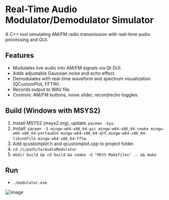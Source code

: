 # Real-Time Audio Modulator/Demodulator Simulator
A C++ tool simulating AM/FM radio transmission with real-time audio processing and GUI.

## Features
- Modulates live audio into AM/FM signals via Qt GUI.
- Adds adjustable Gaussian noise and echo effect.
- Demodulates with real-time waveform and spectrum visualization (QCustomPlot, FFTW).
- Records output to WAV file.
- Controls: AM/FM buttons, noise slider, record/echo toggles.

## Build (Windows with MSYS2)
1. Install MSYS2 (msys2.org), update: `pacman -Syu`.
2. Install: `pacman -S mingw-w64-x86_64-gcc mingw-w64-x86_64-cmake mingw-w64-x86_64-portaudio mingw-w64-x86_64-qt5 mingw-w64-x86_64-libsndfile mingw-w64-x86_64-fftw`.
3. Add qcustomplot.h and qcustomplot.cpp to project folder.
4. `cd /c/path/to/AudioModulator`
5. `mkdir build && cd build && cmake -G "MSYS Makefiles" .. && make`

## Run
- `./modulator.exe`

![image](https://github.com/user-attachments/assets/4eec2aea-29d4-4bd5-ad4b-a321f8f7d19d)
